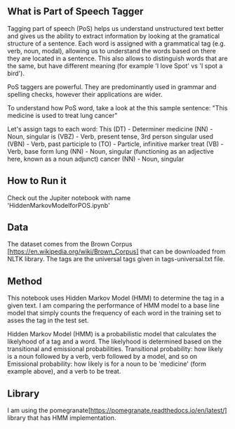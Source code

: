 ## What is Part of Speech Tagger
Tagging part of speech (PoS) helps us understand unstructured text better and gives us the ability to extract information by looking at the gramatical structure of a sentence. Each word is assigned with a grammatical tag (e.g. verb, noun, modal), allowing us to understand the words based on there they are located in a sentence. This also allows to distinguish words that are the same, but have different meaning (for example 'I love Spot' vs 'I spot a bird'). 

PoS taggers are powerful. They are predominantly used in grammar and spelling checks, however their applications are wider. 

To understand how PoS word, take a look at the this sample sentence: 
 "This medicine is used to treat lung cancer"

 Let's assign tags to each word: 
    This (DT) - Determiner
    medicine (NN) - Noun, singular
    is (VBZ) - Verb, present tense, 3rd person singular
    used (VBN) - Verb, past participle
    to (TO) - Particle, infinitive marker
    treat (VB) - Verb, base form
    lung (NN) - Noun, singular (functioning as an adjective here, known as a noun adjunct)
    cancer (NN) - Noun, singular

## How to Run it 
Check out the Jupiter notebook with name 'HiddenMarkovModelforPOS.ipynb'

## Data
The dataset comes from the Brown Corpus [https://en.wikipedia.org/wiki/Brown_Corpus] that can be downloaded from NLTK library. The tags are the universal tags given in tags-universal.txt file. 

## Method 
This notebook uses Hidden Markov Model (HMM) to determine the tag in a given text. I am comparing the performance of HMM model to a base line model that simply counts the frequency of each word in the training set to asses the tag in the test set. 

Hidden Markov Model (HMM) is a probabilistic model that calculates the likelyhood of a tag and a word. The likelyhood is determined based on the transitional and emissional probabilities. 
    Transitional probability: how likely is a noun followed by a verb, verb followed by a model, and so on
    Emissional probability: how likely is for a noun to be 'medicine' (form example above), and a verb to be treat. 

## Library 
I am using the pomegranate[https://pomegranate.readthedocs.io/en/latest/] library  that has HMM implementation.  
